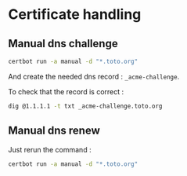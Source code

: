 # Certificate handling

## Manual dns challenge

```bash
certbot run -a manual -d "*.toto.org"
```

And create the needed dns record : `_acme-challenge`.

To check that the record is correct :

```bash
dig @1.1.1.1 -t txt _acme-challenge.toto.org
```

## Manual dns renew

Just rerun the command :

```bash
certbot run -a manual -d "*.toto.org"
```